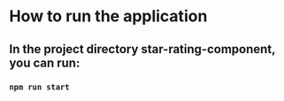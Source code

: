 # How to run the application


## In the project directory star-rating-component, you can run:

### `npm run start`


